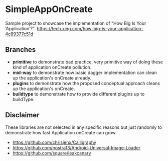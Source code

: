 # SimpleAppOnCreate
Sample project to showcase the implementation of “How Big Is Your ‘Application’?” 
https://tech.xing.com/how-big-is-your-application-4c89377c51d

## Branches
- **primitive** to demonstrate bad practice, very primitive way of doing these kind of application onCreate pollution.
- **mid-way** to demonstrate how basic dagger implementation can clean up the application's onCreate already.
- **plugins** to demonstrate how the proposed conceptual approach cleans up the application's onCreate.
- **buildtype** to demonstrate how to provide different plugins up to buildType.

## Disclaimer
These libraries are not selected in any specific reasons but just randomly to demonstrate how fast Application onCreate can grow.
- https://github.com/chrisjenx/Calligraphy
- https://github.com/nostra13/Android-Universal-Image-Loader
- https://github.com/square/leakcanary
